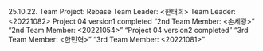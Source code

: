 25.10.22. Team Project: Rebase
Team Leader: <한태희>
Team Leader: <20221082>
Project 04 version1 completed
“2nd Team Member: <손세광>”
 “2nd Team Member: <20221054>”
 “Project 04 version2 completed”
 “3rd Team Member: <한민혁>”
 “3rd Team Member: <20221081>”
